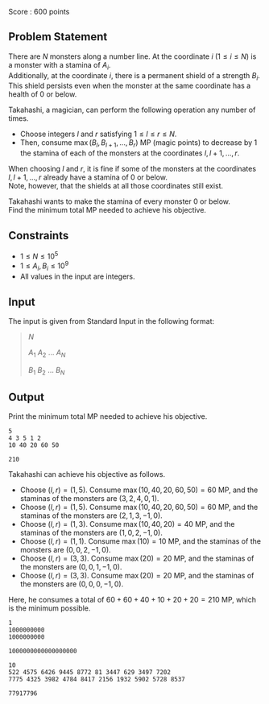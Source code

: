 Score : $600$ points

## Problem Statement

There are $N$ monsters along a number line. At the coordinate $i$ $(1\leq i\leq N)$ is a monster with a stamina of $A_i$.<br>
Additionally, at the coordinate $i$, there is a permanent shield of a strength $B_i$.<br>
This shield persists even when the monster at the same coordinate has a health of $0$ or below.

Takahashi, a magician, can perform the following operation any number of times.

- Choose integers $l$ and $r$ satisfying $1\leq l\leq r\leq N$.
- Then, consume $\max(B_l, B_{l+1}, \ldots, B_r)$ MP (magic points) to decrease by $1$ the stamina of each of the monsters at the coordinates $l,l+1,\ldots,r$.

When choosing $l$ and $r$, it is fine if some of the monsters at the coordinates $l,l+1,\ldots,r$ already have a stamina of $0$ or below.<br>
Note, however, that the shields at all those coordinates still exist.

Takahashi wants to make the stamina of every monster $0$ or below.<br>
Find the minimum total MP needed to achieve his objective.

## Constraints

- $1 \leq N \leq 10^5$
- $1 \leq A_i,B_i \leq 10^9$
- All values in the input are integers.

## Input

The input is given from Standard Input in the following format:

> $N$
> 
> $A_1$ $A_2$ $\ldots$ $A_N$
> 
> $B_1$ $B_2$ $\ldots$ $B_N$

## Output

Print the minimum total MP needed to achieve his objective.

```input1
5
4 3 5 1 2
10 40 20 60 50
```

```output1
210
```

Takahashi can achieve his objective as follows.

- Choose $(l,r)=(1,5)$. Consume $\max(10,40,20,60,50)=60$ MP, and the staminas of the monsters are $(3,2,4,0,1)$.
- Choose $(l,r)=(1,5)$. Consume $\max(10,40,20,60,50)=60$ MP, and the staminas of the monsters are $(2,1,3,-1,0)$.
- Choose $(l,r)=(1,3)$. Consume $\max(10,40,20)=40$ MP, and the staminas of the monsters are $(1,0,2,-1,0)$.
- Choose $(l,r)=(1,1)$. Consume $\max(10)=10$ MP, and the staminas of the monsters are $(0,0,2,-1,0)$.
- Choose $(l,r)=(3,3)$. Consume $\max(20)=20$ MP, and the staminas of the monsters are $(0,0,1,-1,0)$.
- Choose $(l,r)=(3,3)$. Consume $\max(20)=20$ MP, and the staminas of the monsters are $(0,0,0,-1,0)$.

Here, he consumes a total of $60+60+40+10+20+20=210$ MP, which is the minimum possible.

```input2
1
1000000000
1000000000
```

```output2
1000000000000000000
```

```input3
10
522 4575 6426 9445 8772 81 3447 629 3497 7202
7775 4325 3982 4784 8417 2156 1932 5902 5728 8537
```

```output3
77917796
```